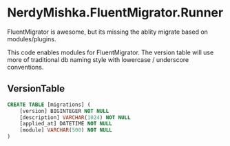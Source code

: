 # NerdyMishka.FluentMigrator.Runner

FluentMigrator is awesome, but its missing the ablity migrate based on modules/plugins.

This code enables modules for FluentMigrator. The version table will use more of traditional 
db naming style with lowercase / underscore conventions.

## VersionTable

```sql
CREATE TABLE [migrations] (
    [version] BIGINTEGER NOT NULL
    [description] VARCHAR(1024) NOT NULL
    [applied_at] DATETIME NOT NULL
    [module] VARCHAR(500) NOT NULL
)
```